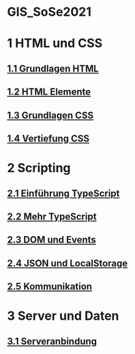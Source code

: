 # GIS_SoSe2021


# 1 HTML und CSS
## [1.1 Grundlagen HTML](https://immanuel-l.github.io/GIS_SoSe2021/Aufgaben/Aufgabe1_1/)
## [1.2 HTML Elemente](https://immanuel-l.github.io/GIS_SoSe2021/Aufgaben/Aufgabe1_2/)
## [1.3 Grundlagen CSS](https://immanuel-l.github.io/GIS_SoSe2021/Aufgaben/Aufgabe1_3/)
## [1.4 Vertiefung CSS](https://immanuel-l.github.io/GIS_SoSe2021/Aufgaben/Aufgabe1_4/)

# 2 Scripting
## [2.1 Einführung TypeScript](https://immanuel-l.github.io/GIS_SoSe2021/Aufgaben/Aufgabe2_1/)
## [2.2 Mehr TypeScript](https://immanuel-l.github.io/GIS_SoSe2021/Aufgaben/Aufgabe2_2/)
## [2.3 DOM und Events](https://immanuel-l.github.io/GIS_SoSe2021/Aufgaben/Aufgabe2_3/)
## [2.4 JSON und LocalStorage](https://immanuel-l.github.io/GIS_SoSe2021/Aufgaben/Aufgabe2_4_2/)
## [2.5 Kommunikation](https://immanuel-l.github.io/GIS_SoSe2021/Aufgaben/Aufgabe2_5/)

#  3 Server und Daten
## [3.1 Serveranbindung](https://immanuel-l.github.io/GIS_SoSe2021/Aufgaben/Aufgabe3_1/)